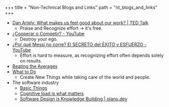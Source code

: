 +++
title = "Non-Technical Blogs and Links"
path = "nt_blogs_and_links"
+++

- [Dan Ariely: What makes us feel good about our work? | TED Talk](https://www.ted.com/talks/dan_ariely_what_makes_us_feel_good_about_our_work)
  - Praise and Recognize effort &rarr; it's free.
- [¿Cooperar o Competir? - YouTube](https://www.youtube.com/watch?v=JO1cwjfH2E4)
  - Destroy your ego.
- [¿Por qué Messi no corre? El SECRETO del ÉXITO y ESFUERZO - YouTube](https://www.youtube.com/watch?v=DCN7bzJRAtU&t=1s)
  - Effort is hard to measure, as recognizing effort often depends solely on results.
- [Beating the Averages](https://paulgraham.com/avg.html)
- [What to Do](https://paulgraham.com/do.html)
  - Create New Things while taking care of the world and people.
- The software industry
  - [Basic Things](https://matklad.github.io/2024/03/22/basic-things.html)
  - [Cognitive load is what matters](https://minds.md/zakirullin/cognitive)
  - [Software Design is Knowledge Building | olano.dev](https://olano.dev/blog/software-design-is-knowledge-building/)
